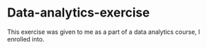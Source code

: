 # Data-analytics-exercise

This exercise was given to me as a part of a data analytics course, I enrolled into.
